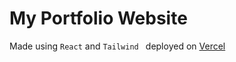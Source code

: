 # My Portfolio Website

Made using ```React``` and ```Tailwind ``` deployed on [Vercel](https://vercel.com)
